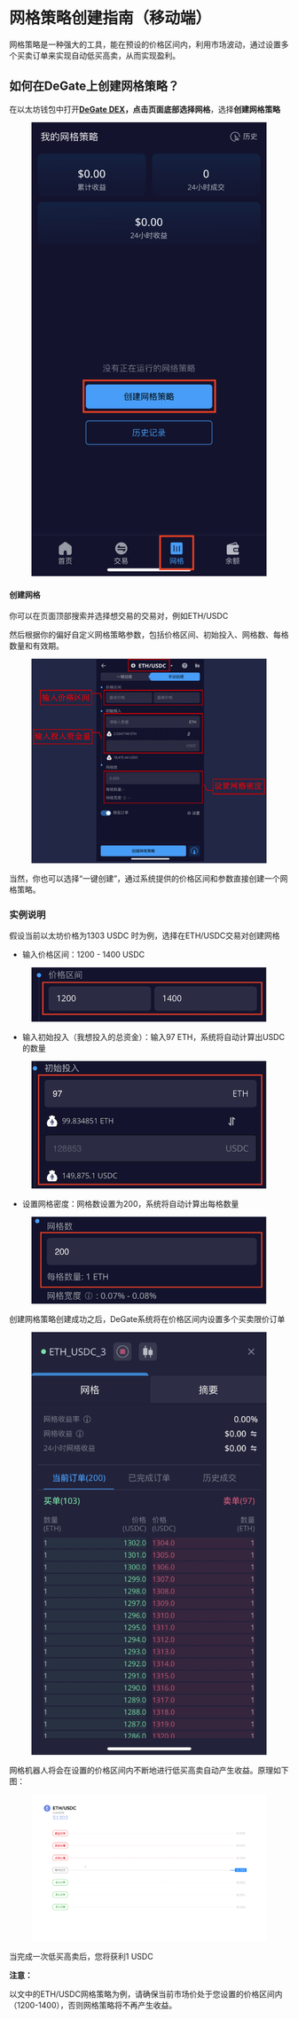 # 网格策略创建指南（移动端）

网格策略是一种强大的工具，能在预设的价格区间内，利用市场波动，通过设置多个买卖订单来实现自动低买高卖，从而实现盈利。&#x20;

## 如何在DeGate上创建网格策略？

在以太坊钱包中打开[**DeGate DEX**](https://app.degate.com/)**，**点击页面底部选择**网格**，选择**创建网格策略**

<figure><img src="../.gitbook/assets/WechatIMG721.jpeg" alt=""><figcaption></figcaption></figure>

#### 创建网格

你可以在页面顶部搜索并选择想交易的交易对，例如ETH/USDC

然后根据你的偏好自定义网格策略参数，包括价格区间、初始投入、网格数、每格数量和有效期。

<figure><img src="../.gitbook/assets/截屏2023-12-18 19.31.51.png" alt=""><figcaption></figcaption></figure>

当然，你也可以选择“一键创建”，通过系统提供的价格区间和参数直接创建一个网格策略。

### 实例说明

假设当前以太坊价格为1303 USDC 时为例，选择在ETH/USDC交易对创建网格

* 输入价格区间：1200 - 1400 USDC

<figure><img src="../.gitbook/assets/截屏2023-12-13 14.54.55.png" alt=""><figcaption></figcaption></figure>

* 输入初始投入（我想投入的总资金）：输入97 ETH，系统将自动计算出USDC的数量

<figure><img src="../.gitbook/assets/截屏2023-12-13 14.55.26.png" alt=""><figcaption></figcaption></figure>

* 设置网格密度：网格数设置为200，系统将自动计算出每格数量

<figure><img src="../.gitbook/assets/截屏2023-12-13 14.55.36.png" alt=""><figcaption></figcaption></figure>

创建网格策略创建成功之后，DeGate系统将在价格区间内设置多个买卖限价订单

<figure><img src="../.gitbook/assets/WechatIMG744.jpeg" alt=""><figcaption></figcaption></figure>

网格机器人将会在设置的价格区间内不断地进行低买高卖自动产生收益。原理如下图：

<figure><img src="../.gitbook/assets/Normal-Grid-CN-m (2) (2).gif" alt=""><figcaption></figcaption></figure>

当完成一次低买高卖后，您将获利1 USDC



**注意：**

以文中的ETH/USDC网格策略为例，请确保当前市场价处于您设置的价格区间内（1200-1400），否则网格策略将不再产生收益。
